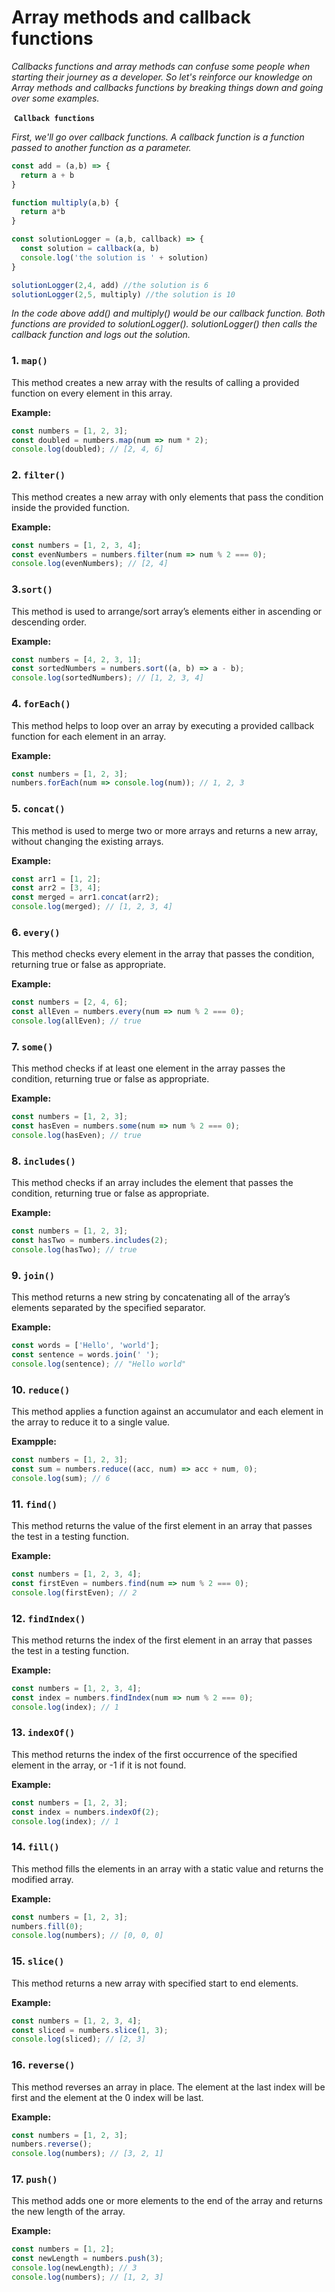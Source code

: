 # Array methods and callback functions
_Callbacks functions and array methods can confuse some people when starting their journey as a developer. So let's reinforce our knowledge on Array methods and callbacks functions by breaking things down and going over some examples._

![]()
**`Callback functions`**


_First, we'll go over callback functions. A callback function is a function passed to another function as a parameter._


```javascript
const add = (a,b) => {
  return a + b
}

function multiply(a,b) {
  return a*b
}

const solutionLogger = (a,b, callback) => {
  const solution = callback(a, b)
  console.log('the solution is ' + solution)
}

solutionLogger(2,4, add) //the solution is 6
solutionLogger(2,5, multiply) //the solution is 10
```
_In the code above add() and multiply() would be our callback function. Both functions are provided to solutionLogger(). solutionLogger() then calls the callback function and logs out the solution._ </br>
### 1. `map()`
This method creates a new array with the results of calling a provided function on every element in this array.

**Example:**
```javascript
const numbers = [1, 2, 3];
const doubled = numbers.map(num => num * 2);
console.log(doubled); // [2, 4, 6]
```
### 2. `filter()`
This method creates a new array with only elements that pass the condition inside the provided function.

**Example:**
```javascript
const numbers = [1, 2, 3, 4];
const evenNumbers = numbers.filter(num => num % 2 === 0);
console.log(evenNumbers); // [2, 4]
```
### 3.`sort()`
This method is used to arrange/sort array’s elements either in ascending or descending order.

**Example:**
```javascript
const numbers = [4, 2, 3, 1];
const sortedNumbers = numbers.sort((a, b) => a - b);
console.log(sortedNumbers); // [1, 2, 3, 4]
```
### 4. `forEach()`
This method helps to loop over an array by executing a provided callback function for each element in an array.

**Example:**
```javascript
const numbers = [1, 2, 3];
numbers.forEach(num => console.log(num)); // 1, 2, 3
```
### 5. `concat()`
This method is used to merge two or more arrays and returns a new array, without changing the existing arrays.

**Example:**
```javascript
const arr1 = [1, 2];
const arr2 = [3, 4];
const merged = arr1.concat(arr2);
console.log(merged); // [1, 2, 3, 4]
```
### 6. `every()`
This method checks every element in the array that passes the condition, returning true or false as appropriate.

**Example:**
```javascript
const numbers = [2, 4, 6];
const allEven = numbers.every(num => num % 2 === 0);
console.log(allEven); // true
```
### 7. `some()`
This method checks if at least one element in the array passes the condition, returning true or false as appropriate.

**Example:**
```javascript
const numbers = [1, 2, 3];
const hasEven = numbers.some(num => num % 2 === 0);
console.log(hasEven); // true
```
### 8. `includes()`
This method checks if an array includes the element that passes the condition, returning true or false as appropriate.

**Example:**
```javascript
const numbers = [1, 2, 3];
const hasTwo = numbers.includes(2);
console.log(hasTwo); // true
```
### 9. `join()`
This method returns a new string by concatenating all of the array’s elements separated by the specified separator.

**Example:**
```javascript
const words = ['Hello', 'world'];
const sentence = words.join(' ');
console.log(sentence); // "Hello world"
```
### 10. `reduce()`
This method applies a function against an accumulator and each element in the array to reduce it to a single value.

**Exampple:**
```javascript
const numbers = [1, 2, 3];
const sum = numbers.reduce((acc, num) => acc + num, 0);
console.log(sum); // 6
```
### 11. `find()`
This method returns the value of the first element in an array that passes the test in a testing function.

**Example:**
```javascript
const numbers = [1, 2, 3, 4];
const firstEven = numbers.find(num => num % 2 === 0);
console.log(firstEven); // 2
```
### 12. `findIndex()`
This method returns the index of the first element in an array that passes the test in a testing function.

**Example:**
```javascript
const numbers = [1, 2, 3, 4];
const index = numbers.findIndex(num => num % 2 === 0);
console.log(index); // 1
```
### 13. `indexOf()`
This method returns the index of the first occurrence of the specified element in the array, or -1 if it is not found.

**Example:**
```javascript
const numbers = [1, 2, 3];
const index = numbers.indexOf(2);
console.log(index); // 1
```
### 14. `fill()`
This method fills the elements in an array with a static value and returns the modified array.

**Example:**
```javascript
const numbers = [1, 2, 3];
numbers.fill(0);
console.log(numbers); // [0, 0, 0]
```
### 15. `slice()`
This method returns a new array with specified start to end elements.

**Example:**
```javascript
const numbers = [1, 2, 3, 4];
const sliced = numbers.slice(1, 3);
console.log(sliced); // [2, 3]
```
### 16. `reverse()`
This method reverses an array in place. The element at the last index will be first and the element at the 0 index will be last.

**Example:**
```javascript
const numbers = [1, 2, 3];
numbers.reverse();
console.log(numbers); // [3, 2, 1]
```
### 17. `push()`
This method adds one or more elements to the end of the array and returns the new length of the array.

**Example:**
```javascript
const numbers = [1, 2];
const newLength = numbers.push(3);
console.log(newLength); // 3
console.log(numbers); // [1, 2, 3]
```


